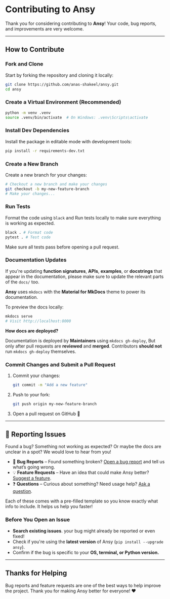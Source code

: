 # Contributing to Ansy

Thank you for considering contributing to **Ansy**! Your code, bug reports, and improvements are very welcome.

---

## **How to Contribute**

### Fork and Clone

Start by forking the repository and cloning it locally:

```bash
git clone https://github.com/anas-shakeel/ansy.git
cd ansy
```

### Create a Virtual Environment (Recommended)

```bash
python -m venv .venv
source .venv/bin/activate  # On Windows: .venv\Scripts\activate
```

### Install Dev Dependencies

Install the package in editable mode with development tools:

```bash
pip install -r requirements-dev.txt
```

### Create a New Branch

Create a new branch for your changes:

```bash
# Checkout a new branch and make your changes
git checkout -b my-new-feature-branch
# Make your changes...
```

### Run Tests

Format the code using `black` and Run tests locally to make sure everything is working as expected.

```bash
black . # Format code
pytest . # Test code
```

Make sure all tests pass before opening a pull request.

### Documentation Updates

If you're updating **function signatures**, **APIs**, **examples**, or **docstrings** that appear in the documentation, please make sure to update the relevant parts of the `docs/` too.

**Ansy** uses `mkdocs` with the **Material for MkDocs** theme to power its documentation.

To preview the docs locally:

```bash
mkdocs serve
# Visit http://localhost:8000
```

**How docs are deployed?**

Documentation is deployed by **Maintainers** using `mkdocs gh-deploy`, But only after pull requests are **reviewed** and **merged**. Contributors **should not** run `mkdocs gh-deploy` themselves.

### Commit Changes and Submit a Pull Request

1. Commit your changes:

    ```bash
    git commit -m "Add a new feature"
    ```

2. Push to your fork:

    ```bash
    git push origin my-new-feature-branch
    ```

3. Open a pull request on GitHub 🙌

---

## **🐞 Reporting Issues**

Found a bug? Something not working as expected? Or maybe the docs are unclear in a spot? We would love to hear from you!

-   🐞 **Bug Reports** – Found something broken? [Open a bug report](https://github.com/Anas-Shakeel/ansy/issues/new?template=bug_report.md) and tell us what’s going wrong.
-   💡 **Feature Requests** – Have an idea that could make Ansy better? [Suggest a feature](https://github.com/Anas-Shakeel/ansy/issues/new?template=feature_request.md).
-   ❓ **Questions** – Curious about something? Need usage help? [Ask a question](https://github.com/Anas-Shakeel/ansy/issues/new?template=question.md).

Each of these comes with a pre-filled template so you know exactly what info to include. It helps us help you faster!

### Before You Open an Issue

-   **Search existing issues**. your bug might already be reported or even fixed!
-   Check if you're using the **latest version** of Ansy (`pip install --upgrade ansy`).
-   Confirm if the bug is specific to your **OS, terminal, or Python version.**

---

## **Thanks for Helping**

Bug reports and feature requests are one of the best ways to help improve the project. Thank you for making Ansy better for everyone! ♥️

